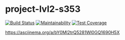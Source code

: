 # project-lvl2-s353

[![Build Status](https://travis-ci.com/rexemtoxa/project-lvl2-s353.svg?branch=master)](https://travis-ci.com/rexemtoxa/project-lvl2-s353)
[![Maintainability](https://api.codeclimate.com/v1/badges/5dc770f1a9a86035a9ca/maintainability)](https://codeclimate.com/github/rexemtoxa/project-lvl2-s353/maintainability)
[![Test Coverage](https://api.codeclimate.com/v1/badges/5dc770f1a9a86035a9ca/test_coverage)](https://codeclimate.com/github/rexemtoxa/project-lvl2-s353/test_coverage)

https://asciinema.org/a/bY0Ml2trQ5281Wl0GQ1690H5X
